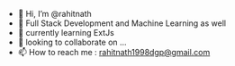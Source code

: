 - 👋 Hi, I’m @rahitnath
- 👀 Full Stack Development and Machine Learning as well
- 🌱 currently learning ExtJs
- 💞️ looking to collaborate on ...
- 📫 How to reach me : rahitnath1998dgp@gmail.com

<!---
rahitnath/rahitnath is a ✨ special ✨ repository because its `README.md` (this file) appears on your GitHub profile.
You can click the Preview link to take a look at your changes.
--->
